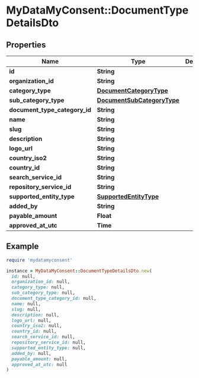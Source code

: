 # MyDataMyConsent::DocumentTypeDetailsDto

## Properties

| Name | Type | Description | Notes |
| ---- | ---- | ----------- | ----- |
| **id** | **String** |  |  |
| **organization_id** | **String** |  |  |
| **category_type** | [**DocumentCategoryType**](DocumentCategoryType.md) |  |  |
| **sub_category_type** | [**DocumentSubCategoryType**](DocumentSubCategoryType.md) |  |  |
| **document_type_category_id** | **String** |  |  |
| **name** | **String** |  |  |
| **slug** | **String** |  |  |
| **description** | **String** |  | [optional] |
| **logo_url** | **String** |  |  |
| **country_iso2** | **String** |  |  |
| **country_id** | **String** |  |  |
| **search_service_id** | **String** |  | [optional] |
| **repository_service_id** | **String** |  | [optional] |
| **supported_entity_type** | [**SupportedEntityType**](SupportedEntityType.md) |  |  |
| **added_by** | **String** |  |  |
| **payable_amount** | **Float** |  | [optional] |
| **approved_at_utc** | **Time** |  | [optional] |

## Example

```ruby
require 'mydatamyconsent'

instance = MyDataMyConsent::DocumentTypeDetailsDto.new(
  id: null,
  organization_id: null,
  category_type: null,
  sub_category_type: null,
  document_type_category_id: null,
  name: null,
  slug: null,
  description: null,
  logo_url: null,
  country_iso2: null,
  country_id: null,
  search_service_id: null,
  repository_service_id: null,
  supported_entity_type: null,
  added_by: null,
  payable_amount: null,
  approved_at_utc: null
)
```

